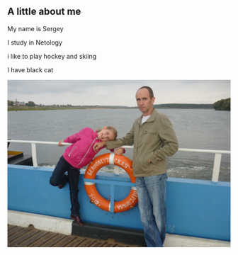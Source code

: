 ## A little about me

My name is Sergey

I study in Netology

i like to play hockey and skiing

I have black cat

![](P1030222.JPG)